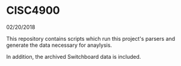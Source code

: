 # CISC4900

02/20/2018

This repository contains scripts which run this project's parsers and generate the data necessary for anaylysis.

In addition, the archived Switchboard data is included.
